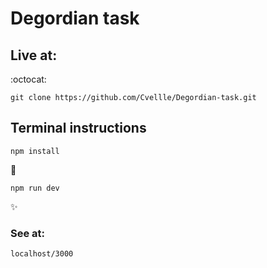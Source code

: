 # Degordian task

## Live at: []()

:octocat:

```
git clone https://github.com/Cvellle/Degordian-task.git
```

## Terminal instructions

```
npm install
```

:rocket:

```
npm run dev
```

:sparkles:

### See at:

```
localhost/3000
```